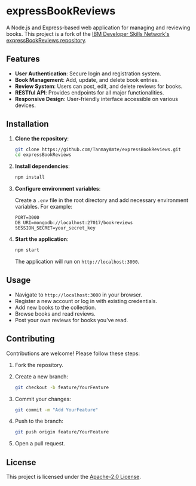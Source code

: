# expressBookReviews

A Node.js and Express-based web application for managing and reviewing books. This project is a fork of the [IBM Developer Skills Network's expressBookReviews repository](https://github.com/ibm-developer-skills-network/expressBookReviews).

## Features

- **User Authentication**: Secure login and registration system.
- **Book Management**: Add, update, and delete book entries.
- **Review System**: Users can post, edit, and delete reviews for books.
- **RESTful API**: Provides endpoints for all major functionalities.
- **Responsive Design**: User-friendly interface accessible on various devices.

## Installation

1. **Clone the repository**:

   ```bash
   git clone https://github.com/TanmayAmte/expressBookReviews.git
   cd expressBookReviews
   ```

2. **Install dependencies**:

   ```bash
   npm install
   ```

3. **Configure environment variables**:

   Create a `.env` file in the root directory and add necessary environment variables. For example:

   ```env
   PORT=3000
   DB_URI=mongodb://localhost:27017/bookreviews
   SESSION_SECRET=your_secret_key
   ```

4. **Start the application**:

   ```bash
   npm start
   ```

   The application will run on `http://localhost:3000`.

## Usage

- Navigate to `http://localhost:3000` in your browser.
- Register a new account or log in with existing credentials.
- Add new books to the collection.
- Browse books and read reviews.
- Post your own reviews for books you've read.

## Contributing

Contributions are welcome! Please follow these steps:

1. Fork the repository.
2. Create a new branch:

   ```bash
   git checkout -b feature/YourFeature
   ```

3. Commit your changes:

   ```bash
   git commit -m "Add YourFeature"
   ```

4. Push to the branch:

   ```bash
   git push origin feature/YourFeature
   ```

5. Open a pull request.

## License

This project is licensed under the [Apache-2.0 License](LICENSE).
